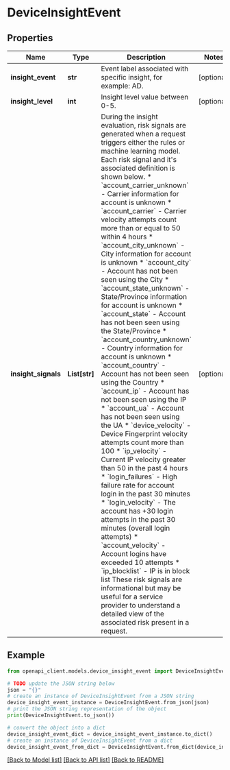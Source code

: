 # DeviceInsightEvent


## Properties

Name | Type | Description | Notes
------------ | ------------- | ------------- | -------------
**insight_event** | **str** | Event label associated with specific insight, for example: AD. | [optional] 
**insight_level** | **int** | Insight level value between 0-5. | [optional] 
**insight_signals** | **List[str]** | During the insight evaluation, risk signals are generated when a request triggers either the rules or machine learning model. Each risk signal and it&#39;s associated definition is shown below.   * &#x60;account_carrier_unknown&#x60; - Carrier information for account is unknown   * &#x60;account_carrier&#x60; - Carrier velocity attempts count more than or equal to 50 within 4 hours   * &#x60;account_city_unknown&#x60; - City information for account is unknown   * &#x60;account_city&#x60; - Account has not been seen using the City   * &#x60;account_state_unknown&#x60; - State/Province information for account is unknown   * &#x60;account_state&#x60; - Account has not been seen using the State/Province   * &#x60;account_country_unknown&#x60; - Country information for account is unknown   * &#x60;account_country&#x60; - Account has not been seen using the Country   * &#x60;account_ip&#x60; - Account has not been seen using the IP   * &#x60;account_ua&#x60; - Account has not been seen using the UA   * &#x60;device_velocity&#x60; - Device Fingerprint velocity attempts count more than 100   * &#x60;ip_velocity&#x60; - Current IP velocity greater than 50 in the past 4 hours   * &#x60;login_failures&#x60; - High failure rate for account login in the past 30 minutes   * &#x60;login_velocity&#x60; - The account has +30 login attempts in the past 30 minutes (overall login attempts)   * &#x60;account_velocity&#x60; - Account logins have exceeded 10 attempts   * &#x60;ip_blocklist&#x60; - IP is in block list  These risk signals are informational but may be useful for a service provider to understand a detailed view of the associated risk present in a request. | [optional] 

## Example

```python
from openapi_client.models.device_insight_event import DeviceInsightEvent

# TODO update the JSON string below
json = "{}"
# create an instance of DeviceInsightEvent from a JSON string
device_insight_event_instance = DeviceInsightEvent.from_json(json)
# print the JSON string representation of the object
print(DeviceInsightEvent.to_json())

# convert the object into a dict
device_insight_event_dict = device_insight_event_instance.to_dict()
# create an instance of DeviceInsightEvent from a dict
device_insight_event_from_dict = DeviceInsightEvent.from_dict(device_insight_event_dict)
```
[[Back to Model list]](../README.md#documentation-for-models) [[Back to API list]](../README.md#documentation-for-api-endpoints) [[Back to README]](../README.md)


